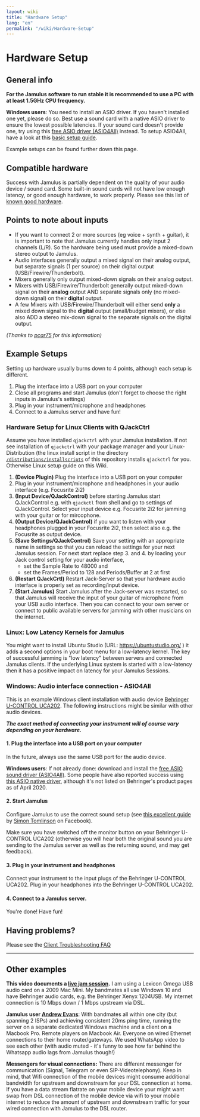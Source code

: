 ```yaml
---
layout: wiki
title: "Hardware Setup"
lang: "en"
permalink: "/wiki/Hardware-Setup"
---
```



# Hardware Setup

## General info

**For the Jamulus software to run stable it is recommended to use a PC with at least 1.5GHz CPU frequency.**

**Windows users**: You need to install an ASIO driver. If you haven't installed one yet, please do so. Best use a sound card with a native ASIO driver to ensure the lowest possible latencies. If your sound card doesn't provide one, try using this [free ASIO driver (ASIO4All)](http://www.asio4all.org) instead. To setup ASIO4All, have a look at this [basic setup guide](https://github.com/corrados/jamulus/wiki/Installation-for-Windows#setting-up-asio4all).

Example setups can be found further down this page.

## Compatible hardware

Success with Jamulus is partially dependent on the quality of your audio device / sound card. Some built-in sound cards will not have low enough latency, or good enough hardware, to work properly. Please see this list of [known good hardware](Sound-Devices).

## Points to note about inputs

- If you want to connect 2 or more sources (eg voice + synth + guitar), it is important to note that Jamulus currently handles only input 2 channels (L/R). So the hardware being used must provide a mixed-down stereo output to Jamulus.
- Audio interfaces generally output a mixed signal on their analog output, but separate signals (1 per source) on their digital output (USB/Firewire/Thunderbolt).
- Mixers generally only output mixed-down signals on their analog output.
- Mixers with USB/Firewire/Thunderbolt generally output mixed-down signal on their **analog** output AND separate signals only (no mixed-down signal) on their **digital** output.
- A few Mixers with USB/Firewire/Thunderbolt will either send **only** a mixed down signal to the **digital** output (small/budget mixers), or else also ADD a stereo mix-down signal to the separate signals on the digital output.

_(Thanks to [pcar75](https://github.com/pcar75) for this information)_

## Example Setups

Setting up hardware usually burns down to 4 points, although each setup is different.

1. Plug the interface into a USB port on your computer
2. Close all programs and start Jamulus (don't forget to choose the right inputs in Jamulus's settings)
3. Plug in your instrument/microphone and headphones
4. Connect to a Jamulus server and have fun!

### Hardware Setup for Linux Clients with QJackCtrl
Assume you have installed `qjackctrl` with your Jamulus installation. If not see installation of `qjackctrl` with your package manager and your Linux-Distribution (the linux install script in the directory [`/distributions/installscripts`](https://github.com/corrados/jamulus/tree/master/distributions/installscripts) of this repository installs `qjackctrl` for you. Otherwise Linux setup guide on this Wiki.
1. **(Device Plugin)** Plug the interface into a USB port on your computer
2. Plug in your instrument/microphone and headphones in your audio interface (e.g. Focusrite 2i2)
3. **(Input Device/QJackControl)** before starting Jamulus start QJackControl e.g. with `qjackctl` from shell and go to settings of QJackControl. Select your input device e.g. Focusrite 2i2 for jamming with your guitar or for mircophone.
4. **(Output Device/QJackControl)** if you want to listen with your headphones plugged in your Focusrite 2i2, then select also e.g. the Focusrite as output device. 
5. **(Save Settings/QJackControl)** Save your setting with an appropriate name in settings so that you can reload the settings for your next Jamulus session. For next start replace step 3. and 4. by loading your Jack control setting for your audio interface, 
   * set the Sample Rate to 48000 and 
   * set the Frames/Period to 128 and Periods/Buffer at 2 at first
6. **(Restart QJackCrtl)** Restart Jack-Server so that your hardware audio interface is properly set as recording/input device. 
7. **(Start Jamulus)** Start Jamulus after the Jack-server was restarted, so that Jamulus will receive the input of your guitar of microphone from your USB audio interface. Then you can connect to your own server or connect to public available servers for jamming with other musicians on the internet. 

### Linux: Low Latency Kernels for Jamulus
You might want to install Ubuntu Studio (URL: https://ubuntustudio.org/ ) it adds a second options in your boot menu for a low-latency kernel. The key of successful jamming is "low latency" between servers and connected Jamulus clients. If the underlying Linux system is started with a low-latency then it has a positive impact on latency for your Jamulus Sessions.

### Windows: Audio interface connection - ASIO4All
 
This is an example Windows client installation with audio device [Behringer U-CONTROL UCA202](https://www.amazon.com/Behringer-U-Phono-UFO202-Audiophile-Interface/dp/B002GHBYZ0).
The following instructions might be similar with other audio devices.

_**The exact method of connecting your instrument will of course vary depending on your hardware.**_

#### 1. Plug the interface into a USB port on your computer 

In the future, always use the same USB port for the audio device. 

**Windows users**: If not already done: download and install the [free ASIO sound driver (ASIO4All)](http://www.asio4all.org). Some people have also reported success using [this ASIO native driver](http://www.behringerdownload.de/_software/BEHRINGER_2902_X64_2.8.40.zip), although it's not listed on Behringer's product pages as of April 2020.


#### 2. Start Jamulus

Configure Jamulus to use the correct sound setup (see [this excellent guide](https://www.facebook.com/notes/jamulus-online-musicianssingers-jamming/idiots-guide-to-jamulus-app/510044532903831/) by [Simon Tomlinson](https://www.facebook.com/simon.james.tomlinson?eid=ARBQoY3KcZAtS3pGdLJuqvQTeRSOo4gHdQZT7nNzOt1oPMGgZ4_3GERe-rOyH5PxsSHVYYXjWwcqd71a) on Facebook). 

Make sure you have switched off the monitor button on your Behringer U-CONTROL UCA202 (otherwise you will hear both the original sound you are sending to the Jamulus server as well as the returning sound, and may get feedback).

#### 3. Plug in your instrument and headphones 

Connect your instrument to the input plugs of the Behringer U-CONTROL UCA202. Plug in your headphones into the Behringer U-CONTROL UCA202.

#### 4. Connect to a Jamulus server.

You're done! Have fun!

## Having problems?

Please see the [Client Troubleshooting FAQ](Client-Troubleshooting)

***


## Other examples

**This video documents a [live jam session](https://youtu.be/c8838jS2g3U).** I am using a Lexicon Omega USB audio card on a 2009 Mac Mini. My bandmates all use Windows 10 and have Behringer audio cards, e.g. the Behringer Xenyx 1204USB. My internet connection is 10 Mbps down / 1 Mbps upstream via DSL.

**Jamulus user [Andrew Evans](https://sourceforge.net/u/belvario/profile/)**: With bandmates all within one city (but spanning 2 ISPs) and achieving consistent 20ms ping time, running the server on a separate dedicated Windows machine and a client on a Macbook Pro. Remote players on Macbook Air. Everyone on wired Ethernet connections to their home router/gateways. We used WhatsApp video to see each other (with audio muted - it's funny to see how far behind the Whatsapp audio lags from Jamulus though!)

**Messengers for visual connections:** There are different messenger for communication (Signal, Telegram or even SIP-Videotelephony). Keep in mind, that Wifi connection of the mobile devices might consume additional bandwidth for upstream and downstream for your DSL connection at home. If you have a data stream flatrate on your mobile device your might want swap from DSL connection of the mobile device via wifi to your mobile internet to reduce the amount of upstream and downstream traffic for your wired connection with Jamulus to the DSL router.

